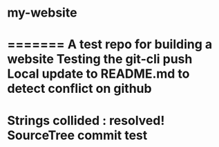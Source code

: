 # my-website
=======
A test repo for building a website
Testing the git-cli push
Local update to README.md to detect conflict on github
======
Strings collided : resolved!
SourceTree commit test
======
